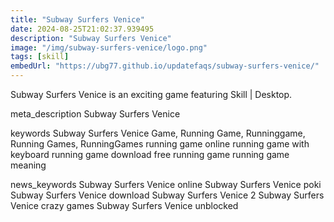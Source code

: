 ```yaml
---
title: "Subway Surfers Venice"
date: 2024-08-25T21:02:37.939495
description: "Subway Surfers Venice"
image: "/img/subway-surfers-venice/logo.png"
tags: [skill]
embedUrl: "https://ubg77.github.io/updatefaqs/subway-surfers-venice/"
---
```


Subway Surfers Venice is an exciting game featuring Skill | Desktop.

meta_description
Subway Surfers Venice


keywords
Subway Surfers Venice Game, Running Game, Runninggame, Running Games, RunningGames running game online running game with keyboard running game download free running game running game meaning


news_keywords
Subway Surfers Venice online Subway Surfers Venice poki Subway Surfers Venice download Subway Surfers Venice 2 Subway Surfers Venice crazy games Subway Surfers Venice unblocked
